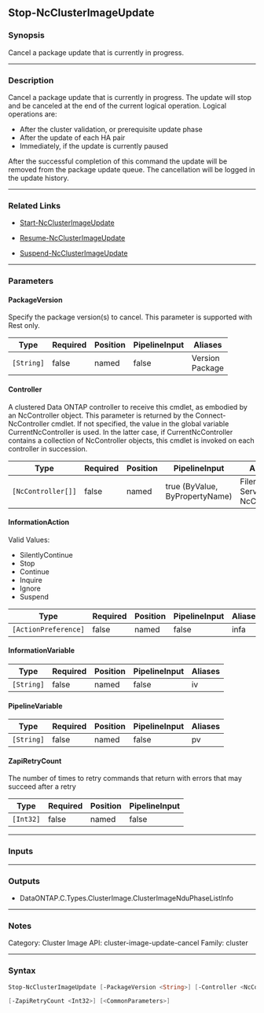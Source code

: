 Stop-NcClusterImageUpdate
-------------------------

### Synopsis
Cancel a package update that is currently in progress.

---

### Description

Cancel a package update that is currently in progress. The update will stop and be canceled at the end of the current logical operation. 
Logical operations are:	
  - After the cluster validation, or prerequisite update phase
  - After the update of each HA pair
  - Immediately, if the update is currently paused

After the successful completion of this command the update will be removed from the package update queue.  The cancellation will be logged in the update history.

---

### Related Links
* [Start-NcClusterImageUpdate](Start-NcClusterImageUpdate)

* [Resume-NcClusterImageUpdate](Resume-NcClusterImageUpdate)

* [Suspend-NcClusterImageUpdate](Suspend-NcClusterImageUpdate)

---

### Parameters
#### **PackageVersion**
Specify the package version(s) to cancel. This parameter is supported with Rest only.

|Type      |Required|Position|PipelineInput|Aliases            |
|----------|--------|--------|-------------|-------------------|
|`[String]`|false   |named   |false        |Version<br/>Package|

#### **Controller**
A clustered Data ONTAP controller to receive this cmdlet, as embodied by an NcController object.  This parameter is returned by the Connect-NcController cmdlet.  If not specified, the value in the global variable CurrentNcController is used.  In the latter case, if CurrentNcController contains a collection of NcController objects, this cmdlet is invoked on each controller in succession.

|Type              |Required|Position|PipelineInput                 |Aliases                          |
|------------------|--------|--------|------------------------------|---------------------------------|
|`[NcController[]]`|false   |named   |true (ByValue, ByPropertyName)|Filer<br/>Server<br/>NcController|

#### **InformationAction**

Valid Values:

* SilentlyContinue
* Stop
* Continue
* Inquire
* Ignore
* Suspend

|Type                |Required|Position|PipelineInput|Aliases|
|--------------------|--------|--------|-------------|-------|
|`[ActionPreference]`|false   |named   |false        |infa   |

#### **InformationVariable**

|Type      |Required|Position|PipelineInput|Aliases|
|----------|--------|--------|-------------|-------|
|`[String]`|false   |named   |false        |iv     |

#### **PipelineVariable**

|Type      |Required|Position|PipelineInput|Aliases|
|----------|--------|--------|-------------|-------|
|`[String]`|false   |named   |false        |pv     |

#### **ZapiRetryCount**
The number of times to retry commands that return with errors that may succeed after a retry

|Type     |Required|Position|PipelineInput|
|---------|--------|--------|-------------|
|`[Int32]`|false   |named   |false        |

---

### Inputs

---

### Outputs
* DataONTAP.C.Types.ClusterImage.ClusterImageNduPhaseListInfo

---

### Notes
Category: Cluster Image
API: cluster-image-update-cancel
Family: cluster

---

### Syntax
```PowerShell
Stop-NcClusterImageUpdate [-PackageVersion <String>] [-Controller <NcController[]>] [-InformationAction <ActionPreference>] [-InformationVariable <String>] [-PipelineVariable <String>] 
```
```PowerShell
[-ZapiRetryCount <Int32>] [<CommonParameters>]
```
